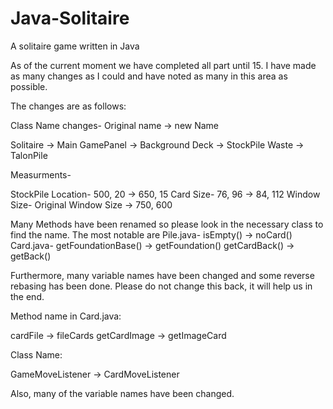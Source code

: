 # Java-Solitaire
A solitaire game written in Java

As of the current moment we have completed all part until 15. I have made as many changes as I could and have noted as many in this area as possible.

The changes are as follows:

Class Name changes-
Original name -> new Name

Solitaire -> Main
GamePanel -> Background
Deck -> StockPile
Waste -> TalonPile

Measurments-

StockPile Location-
500, 20 -> 650, 15
Card Size-
76, 96 -> 84, 112
Window Size-
Original Window Size -> 750, 600

Many Methods have been renamed so please look in the necessary class to find the name.
The most notable are 
Pile.java-
isEmpty() -> noCard()
Card.java-
getFoundationBase() -> getFoundation()
getCardBack() -> getBack()

Furthermore, many variable names have been changed and some reverse rebasing has been done. Please do not change this back, it will help us in the end.


Method name in Card.java:

cardFile -> fileCards 
getCardImage -> getImageCard 

Class Name: 

GameMoveListener -> CardMoveListener 

Also, many of the variable names have been changed.

